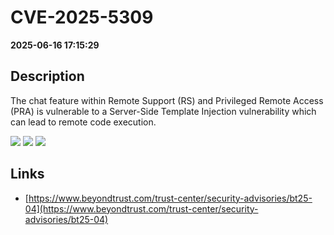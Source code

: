 # CVE-2025-5309

**2025-06-16 17:15:29**

## Description
The chat feature within Remote Support (RS) and Privileged Remote Access (PRA) is vulnerable to a Server-Side Template Injection vulnerability which can lead to remote code execution.

![](https://img.shields.io/static/v1?label=Score&message=8.6&color=red)
![](https://img.shields.io/static/v1?label=Severity&message=HIGH&color=red)
![](https://img.shields.io/static/v1?label=CWE&message=RCE&color=green)

## Links
- [https://www.beyondtrust.com/trust-center/security-advisories/bt25-04](https://www.beyondtrust.com/trust-center/security-advisories/bt25-04)
